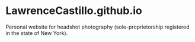 # LawrenceCastillo.github.io
Personal website for headshot photography (sole-proprietorship registered in the state of New York).
